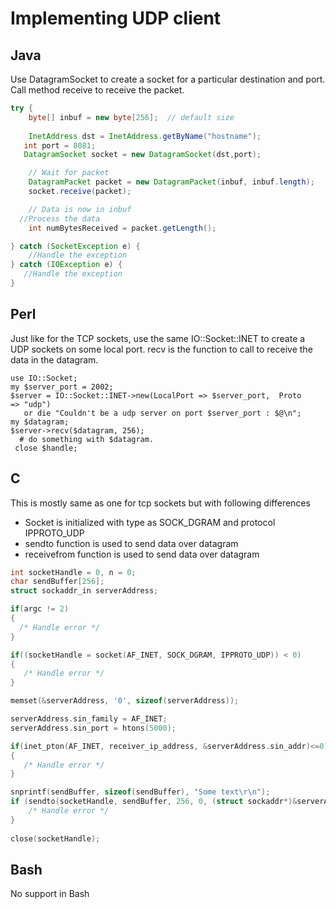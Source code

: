 # Implementing UDP client 

## Java
Use DatagramSocket to create a socket for a particular destination and port. Call method receive to receive the packet.

```java
try {
    byte[] inbuf = new byte[256];  // default size
   
    InetAddress dst = InetAddress.getByName("hostname");
   int port = 8081;
   DatagramSocket socket = new DatagramSocket(dst,port);

    // Wait for packet
    DatagramPacket packet = new DatagramPacket(inbuf, inbuf.length);
    socket.receive(packet);

    // Data is now in inbuf
  //Process the data
    int numBytesReceived = packet.getLength();

} catch (SocketException e) {
    //Handle the exception
} catch (IOException e) {
   //Handle the exception
}
```

## Perl

Just like for the TCP sockets, use the same IO::Socket::INET to create a UDP sockets on some local port. recv is the function to call to receive the data in the datagram.

```
use IO::Socket;
my $server_port = 2002;
$server = IO::Socket::INET->new(LocalPort => $server_port,  Proto     => "udp")
   or die "Couldn't be a udp server on port $server_port : $@\n";
my $datagram;
$server->recv($datagram, 256);
  # do something with $datagram.
 close $handle;
```

## C

This is mostly same as one for tcp sockets but with following differences
- Socket is initialized with type as SOCK_DGRAM and protocol IPPROTO_UDP
- sendto function is used to send data over datagram
- receivefrom function is used to send data over datagram

```c   
int socketHandle = 0, n = 0;
char sendBuffer[256];
struct sockaddr_in serverAddress; 

if(argc != 2)
{
  /* Handle error */
} 

if((socketHandle = socket(AF_INET, SOCK_DGRAM, IPPROTO_UDP)) < 0)
{
   /* Handle error */
} 

memset(&serverAddress, '0', sizeof(serverAddress)); 

serverAddress.sin_family = AF_INET;
serverAddress.sin_port = htons(5000); 

if(inet_pton(AF_INET, receiver_ip_address, &serverAddress.sin_addr)<=0)
{
   /* Handle error */
} 

snprintf(sendBuffer, sizeof(sendBuffer), "Some text\r\n");
if (sendto(socketHandle, sendBuffer, 256, 0, (struct sockaddr*)&serverAddress, sizeof(serverAddress))==-1) {
    /* Handle error */
}
 
close(socketHandle);
```

## Bash

No support in Bash

